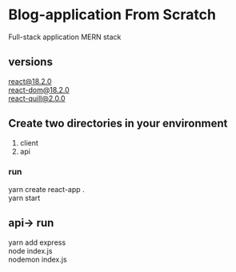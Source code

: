 # Blog-application From Scratch
Full-stack application MERN stack

## versions
react@18.2.0\
react-dom@18.2.0\
react-quill@2.0.0


## Create two directories in your environment 
1. client
2. api
 
### run
yarn create react-app . \
yarn start

## api-> run 
yarn add express \
node index.js\
nodemon index.js
